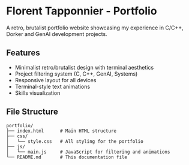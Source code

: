 # Florent Tapponnier - Portfolio

A retro, brutalist portfolio website showcasing my experience in C/C++, Dorker and GenAI development projects.

## Features

- Minimalist retro/brutalist design with terminal aesthetics
- Project filtering system (C, C++, GenAI, Systems)
- Responsive layout for all devices
- Terminal-style text animations
- Skills visualization

## File Structure

```
portfolio/
├── index.html      # Main HTML structure
├── css/
│   └── style.css   # All styling for the portfolio
├── js/
│   └── main.js     # JavaScript for filtering and animations
└── README.md       # This documentation file
```

